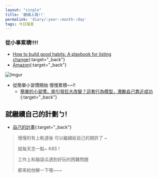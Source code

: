 ```yaml
---
layout: "single"
title: '繼續上路!!'
permalink: 'diary/:year-:month-:day'
tags: 今日隨意
---
```



### 從小事累積!!!!

- [How to build good habits: A playbook for listing change](https://www.sparringmind.com/good-habits/){:target="_back"}
- [Amazon](https://www.amazon.com/dp/B07LC9KDP5/ref=dp-kindle-redirect?_encoding=UTF8&btkr=1){:target="_back"}


![Imgur](https://i.imgur.com/xSBYy1I.jpg)

* 從簡單小習慣開始 慢慢累積~~!!
   - [簡單的小習慣，能引發巨大改變？這套行為模型，激勵自己靠近成功](https://www.managertoday.com.tw/books/view/59441?fbclid=IwAR1ahZK5xdAmz9clSexty5gpWBIA3VEIYCO6asyxSC3OLsvAvyzARRZyccI){:target="_back"}


## 就繼續自己的計劃ㄅ!

- [自己的計畫](https://yuting3656.github.io/yutingblog//diary/2020-02-25){:target="_back"}

> 慢慢的有上軌道後 可以繼續給自己的期許了 ~
>
> 就每天念一點~ K8S !
> 
> 工作上和腦袋瓜遇到好玩的困難問題 
>
> 都來給他解一下喔~~~

